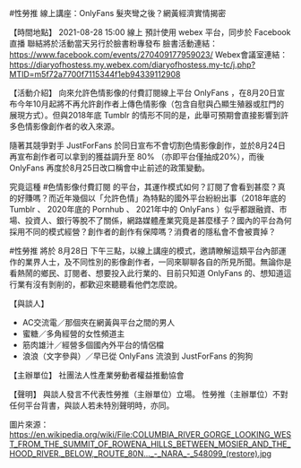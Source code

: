 ---
---
#性勞推 線上講座：OnlyFans 髮夾彎之後？網黃經濟實情揭密

【時間地點】
2021-08-28 15:00 線上
預計使用 webex 平台，同步於 Facebook 直播
聯結將於活動當天另行於臉書粉專發布
臉書活動連結： https://www.facebook.com/events/270409177959023/
Webex會議室連結：https://diaryofhostess.my.webex.com/diaryofhostess.my-tc/j.php?MTID=m5f72a7700f7115344f1eb94339112908

【活動介紹】
向來允許色情影像的付費訂閱線上平台 OnlyFans ，在8月20日宣布今年10月起將不再允許創作者上傳色情影像（包含自慰與凸顯生殖器或肛門的展現方式）。但與2018年底 Tumblr 的情形不同的是，此舉可預期會直接影響到許多色情影像創作者的收入來源。

隨著其競爭對手 JustForFans 於同日宣布不會切割色情影像創作，並於8月24日再宣布創作者可以拿到的獲益調升至 80% （亦即平台僅抽成20%），而後 OnlyFans 再度於8月25日改口稱會中止前述的政策變動。

究竟這種 #色情影像付費訂閱 的平台，其運作模式如何？訂閱了會看到甚麼？真的好賺嗎？而近年幾個以「允許色情」為特點的國外平台紛紛出事（2018年底的 Tumblr 、 2020年底的 Pornhub 、 2021年中的 OnlyFans ）似乎都跟融資、市場、投資人、銀行等脫不了關係，網路媒體產業究竟是甚麼樣子？國內的平台為何採用不同的模式經營？創作者的創作有保障嗎？消費者的隱私會不會被賣掉？

#性勞推 將於 8月28日 下午三點，以線上講座的模式，邀請瞭解這類平台內部運作的業界人士，及不同性別的影像創作者，一同來聊聊各自的所見所聞。無論你是看熱鬧的鄉民、訂閱者、想要投入此行業的、目前只知道 OnlyFans 的、想知道這行業有沒有剝削的，都歡迎來聽聽看他們怎麼說。

【與談人】
* AC交流電／那個夾在網黃與平台之間的男人
* 蜜糖／多角經營的女性頻道主
* 筋肉雄汁／經營多個國內外平台的情侶檔
* 浪浪（文字參與）／早已從 OnlyFans 流浪到 JustForFans 的狗狗

【主辦單位】
社團法人性產業勞動者權益推動協會

【聲明】
與談人發言不代表性勞推（主辦單位）立場。
性勞推（主辦單位）不對任何平台背書，與談人若未特別聲明時，亦同。

圖片來源：https://en.wikipedia.org/wiki/File:COLUMBIA_RIVER_GORGE_LOOKING_WEST_FROM_THE_SUMMIT_OF_ROWENA_HILLS_BETWEEN_MOSIER_AND_THE_HOOD_RIVER._BELOW,_ROUTE_80N..._-_NARA_-_548099_(restore).jpg